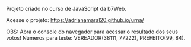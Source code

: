 Projeto criado no curso de JavaScript da b7Web.

Acesse o projeto: https://adrianamaral20.github.io/urna/

OBS: Abra o console do navegador para acessar o resultado dos seus votos!
Números para teste: VEREADOR(38111, 77222), PREFEITO(99, 84).
